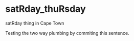 # satRday_thuRsday
satRday thing in Cape Town

Testing the two way plumbing by commiting this sentence.
